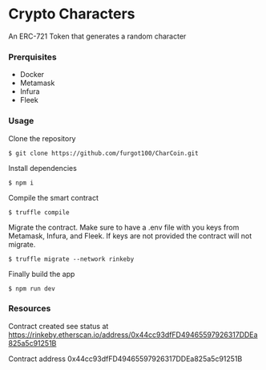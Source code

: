# Crypto Characters
An ERC-721 Token that generates a random character

### Prerquisites 
* Docker
* Metamask
* Infura
* Fleek

### Usage
Clone the repository
```
$ git clone https://github.com/furgot100/CharCoin.git
```

Install dependencies
```
$ npm i
```

Compile the smart contract
```
$ truffle compile
```

Migrate the contract. Make sure to have a .env file with you keys from Metamask, Infura, and Fleek. If keys are not provided the contract will not migrate.
```
$ truffle migrate --network rinkeby
```

Finally build the app
```
$ npm run dev
```


### Resources

Contract created see status at https://rinkeby.etherscan.io/address/0x44cc93dfFD49465597926317DDEa825a5c91251B

Contract address 0x44cc93dfFD49465597926317DDEa825a5c91251B